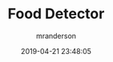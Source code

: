 ---
date: 2019-04-21 23:48:05
layout: post
title: Food Detector
image: assets/img/reports/food.jpg
page_url: https://rikesh-patel-food-recognition.streamlit.app/
category: Image Classification
tags:
  - Web App
  - Neural Network 
author: mranderson
paginate: true
---